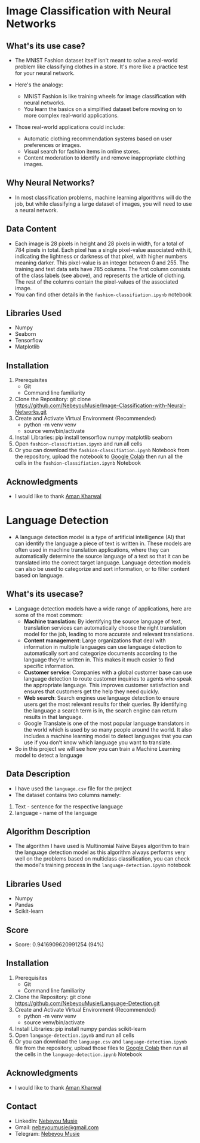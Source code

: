 # Image Classification with Neural Networks

## What's its use case?
 - The MNIST Fashion dataset itself isn't meant to solve a real-world problem like classifying clothes in a store. It's more like a practice test for your neural network.

 - Here's the analogy:
   - MNIST Fashion is like training wheels for image classification with neural networks.
   - You learn the basics on a simplified dataset before moving on to more complex real-world applications.
 - Those real-world applications could include:
   - Automatic clothing recommendation systems based on user preferences or images.
   - Visual search for fashion items in online stores.
   - Content moderation to identify and remove inappropriate clothing images.
     
## Why Neural Networks?
 - In most classification problems, machine learning algorithms will do the job, but while classifying a large dataset of images, you will need to use a neural network.

## Data Content
 - Each image is 28 pixels in height and 28 pixels in width, for a total of 784 pixels in total. Each pixel has a single pixel-value associated with it, indicating the lightness or darkness of that pixel, with higher numbers meaning darker. This pixel-value is an integer between 0 and 255. The training and test data sets have 785 columns. The first column consists of the class labels (see above), and represents the article of clothing. The rest of the columns contain the pixel-values of the associated image.
 - You can find other details in the `fashion-classifiation.ipynb` notebook

## Libraries Used
 - Numpy
 - Seaborn
 - Tensorflow
 - Matplotlib

## Installation
 1. Prerequisites
    - Git
    - Command line familiarity
 2. Clone the Repository: git clone https://github.com/NebeyouMusie/Image-Classification-with-Neural-Networks.git
 3. Create and Activate Virtual Environment (Recommended)
    - python -m venv venv
    - source venv/bin/activate
 4. Install Libraries: pip install tensorflow numpy matplotlib seaborn
 5. Open `fashion-classifiation.ipynb` and run all cells
 6. Or you can download the `fashion-classifiation.ipynb` Notebook from the repository, upload the notebook to [Google Colab](https://colab.research.google.com/) then run all the cells in the `fashion-classifiation.ipynb` Notebook

## Acknowledgments
 - I would like to thank [Aman Kharwal](https://www.linkedin.com/in/aman-kharwal)

# Language Detection
 - A language detection model is a type of artificial intelligence (AI) that can identify the language a piece of text is written in.  These models are often used in machine translation applications, where they can automatically determine the source language of a text so that it can be translated into the correct target language.  Language detection models can also be used to categorize and sort information, or to filter content based on language.
   
## What's its usecase?
 - Language detection models have a wide range of applications, here are some of the most common:
    - **Machine translation**:  By identifying the source language of text, translation services can automatically choose the right translation model for the job,  leading to more 
      accurate and relevant translations.
    - **Content management**:  Large organizations that deal with information in multiple languages can use language detection to automatically sort and categorize documents according to 
      the language they're written in. This makes it much easier to find specific information.
    - **Customer service**: Companies with a global customer base can use language detection to route customer inquiries to agents who speak the appropriate language. This improves 
      customer satisfaction and ensures that customers get the help they need quickly.
    - **Web search**: Search engines use language detection to ensure users get the most relevant results for their queries. By identifying the language a search term is in, the search 
      engine can return results in that language.  
    - Google Translate is one of the most popular language translators in the world which is used by so many people around the world. It also includes a machine learning model to detect 
      languages that you can use if you don’t know which language you want to translate.
 - So in this project we will see how you can train a Machine Learning model to detect a language

## Data Description
- I have used the `language.csv` file for the project
- The dataset contains two columns namely:
1. Text - sentence for the respective language
2. language - name of the language

## Algorithm Description
 - The algorithm I have used is Multinomial Naïve Bayes algorithm to train the language detection model as this algorithm always performs very well on the problems based on multiclass classification, you can check the model's training process in the `language-detection.ipynb` notebook

## Libraries Used
 - Numpy
 - Pandas
 - Scikit-learn

## Score
 - Score: 0.9416909620991254 (94%)

## Installation
 1. Prerequisites
    - Git
    - Command line familiarity
 2. Clone the Repository: git clone https://github.com/NebeyouMusie/Language-Detection.git
 3. Create and Activate Virtual Environment (Recommended)
    - python -m venv venv
    - source venv/bin/activate
 4. Install Libraries: pip install numpy pandas scikit-learn
 5. Open `language-detection.ipynb` and run all cells
 6. Or you can download the `language.csv` and `language-detection.ipynb` file from the repository, upload those files to [Google Colab](https://colab.research.google.com/) then run all the cells in the `language-detection.ipynb` Notebook

## Acknowledgments
 - I would like to thank [Aman Kharwal](https://www.linkedin.com/in/aman-kharwal)

## Contact
 - LinkedIn: [Nebeyou Musie](https://www.linkedin.com/in/nebeyou-musie)
 - Gmail: nebeyoumusie@gmail.com
 - Telegram: [Nebeyou Musie](https://t.me/NebeyouMusie)
